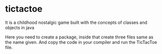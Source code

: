 # tictactoe
It is a childhood nostalgic game built with the concepts of classes and objects in java

Here you need to create a package, inside that create three files same as the name given. 
And copy the code in your compiler and run the TicTacToe file.

